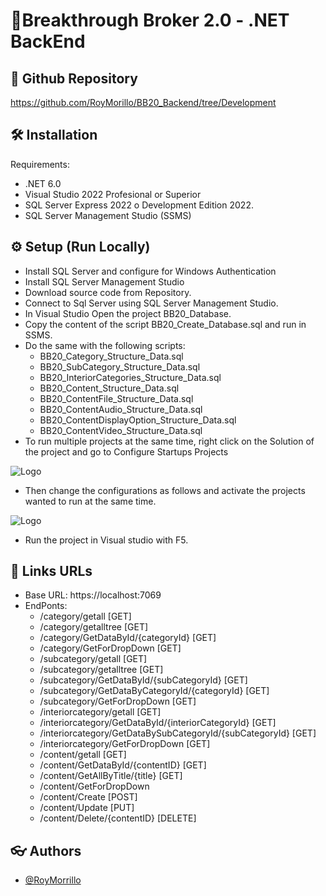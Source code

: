 
# 🔧Breakthrough Broker 2.0 - .NET BackEnd

## 🤖 Github Repository

https://github.com/RoyMorillo/BB20_Backend/tree/Development

## 🛠️ Installation
 Requirements:

- .NET 6.0
- Visual Studio 2022 Profesional or Superior
- SQL Server Express 2022 o Development Edition 2022.
- SQL Server Management Studio (SSMS) 

## ⚙ Setup (Run Locally)

- Install SQL Server and configure for Windows Authentication
- Install SQL Server Management Studio
- Download source code from Repository.
- Connect to Sql Server using SQL Server Management Studio.
- In Visual Studio Open the project BB20_Database.
- Copy the content of the script BB20_Create_Database.sql and run in SSMS.
- Do the same with the following scripts: 
    - BB20_Category_Structure_Data.sql
    - BB20_SubCategory_Structure_Data.sql
    - BB20_InteriorCategories_Structure_Data.sql
    - BB20_Content_Structure_Data.sql
    - BB20_ContentFile_Structure_Data.sql
    - BB20_ContentAudio_Structure_Data.sql
    - BB20_ContentDisplayOption_Structure_Data.sql
    - BB20_ContentVideo_Structure_Data.sql
- To run multiple projects at the same time, right click on the Solution of the project and go to Configure Startups Projects

![Logo](https://githubbb20.s3.amazonaws.com/startup+projects.jpg)

- Then change the configurations as follows and activate the projects wanted to run at the same time.

![Logo](https://githubbb20.s3.amazonaws.com/Start+Project+setup.jpg)

- Run the project in Visual studio with F5.

## 🔗 Links URLs

- Base URL: https://localhost:7069
- EndPonts:
    - /category/getall  [GET]
    - /category/getalltree [GET]
    - /category/GetDataById/{categoryId} [GET]
    - /category/GetForDropDown [GET]
    - /subcategory/getall [GET]
    - /subcategory/getalltree [GET]
    - /subcategory/GetDataById/{subCategoryId} [GET]
    - /subcategory/GetDataByCategoryId/{categoryId} [GET]
    - /subcategory/GetForDropDown [GET]
    - /interiorcategory/getall [GET]
    - /interiorcategory/GetDataById/{interiorCategoryId} [GET]
    - /interiorcategory/GetDataBySubCategoryId/{subCategoryId} [GET]
    - /interiorcategory/GetForDropDown [GET]
    - /content/getall [GET]
    - /content/GetDataById/{contentID} [GET]
    - /content/GetAllByTitle/{title} [GET]
    - /content/GetForDropDown
    - /content/Create [POST]
    - /content/Update [PUT]
    - /content/Delete/{contentID} [DELETE]

## 👓 Authors

- [@RoyMorrillo](https://github.com/RoyMorillo)




